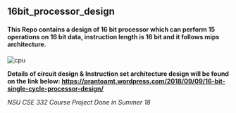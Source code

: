 ## 16bit_processor_design
#### This Repo contains a design of 16 bit processor which can perform 15 operations on 16 bit data, instruction length is 16 bit and it follows mips architecture.

![cpu](https://user-images.githubusercontent.com/17933690/45290763-3ea77200-b512-11e8-9bec-1d040e7d435f.PNG)


**Details of circuit design & Instruction set architecture design will be found on the link below:
https://prantoamt.wordpress.com/2018/09/09/16-bit-single-cycle-processor-design/**




*NSU CSE 332 Course Project
Done in Summer 18*
